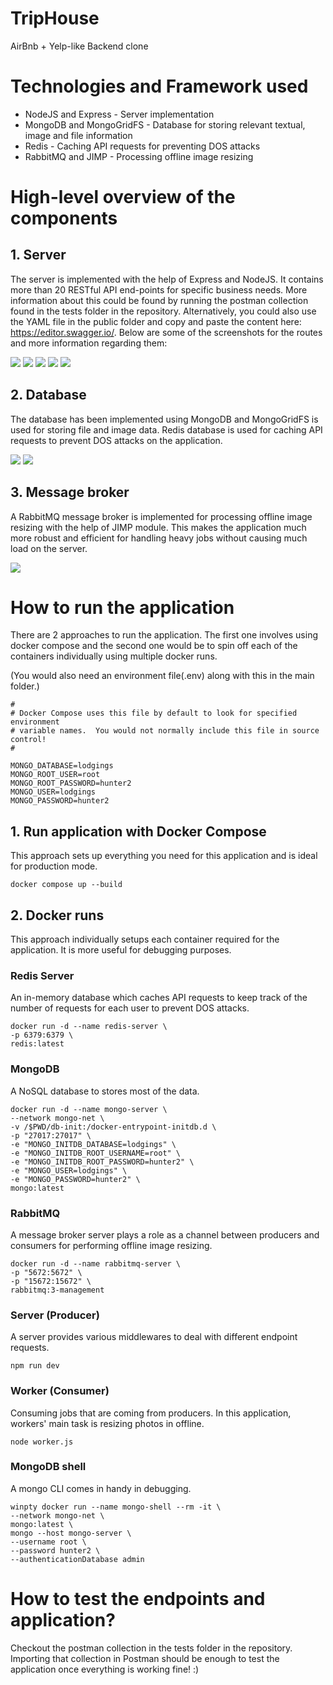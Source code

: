 # TripHouse

AirBnb + Yelp-like Backend clone

# Technologies and Framework used

- NodeJS and Express - Server implementation
- MongoDB and MongoGridFS - Database for storing relevant textual, image and file information
- Redis - Caching API requests for preventing DOS attacks
- RabbitMQ and JIMP - Processing offline image resizing

# High-level overview of the components

## 1. Server

The server is implemented with the help of Express and NodeJS. It contains more than 20 RESTful API end-points for specific business needs. More information about this could be found by running the postman collection found in the tests folder in the repository. Alternatively, you could also use the YAML file in the public folder and copy and paste the content here: https://editor.swagger.io/. Below are some of the screenshots for the routes and more information regarding them:

<img src = "![API_design_1](https://user-images.githubusercontent.com/56104768/132149438-a7024f1c-2577-451a-8686-da95111180fb.JPG)">
<img src = "![API_design_2](https://user-images.githubusercontent.com/56104768/132149547-003807de-98cd-450d-8290-5cdb8f5a36f1.JPG)">
<img src = "![API_design_3](https://user-images.githubusercontent.com/56104768/132149617-d5e70100-2fda-432c-b6ac-37220c262f02.JPG)">
<img src = "![individual_route_1](https://user-images.githubusercontent.com/56104768/132149672-e5c58b65-6cd2-4355-9849-3457b34d5fc3.JPG)">
<img src = "![individual_route_2](https://user-images.githubusercontent.com/56104768/132149686-3c2f8c63-3cf3-4b39-b708-7c54f835f80d.JPG)">

## 2. Database

The database has been implemented using MongoDB and MongoGridFS is used for storing file and image data. Redis database is used for caching API requests to prevent DOS attacks on the application.

<img src = "![rabbitmq_2](https://user-images.githubusercontent.com/56104768/132149740-4bfd36e7-df71-40e4-ae0d-2f179a0de7c7.JPG)">
<img src = "![API_rate_limiting](https://user-images.githubusercontent.com/56104768/132149754-7be4a96d-141e-476c-a21f-9b643e879075.JPG)">

## 3. Message broker

A RabbitMQ message broker is implemented for processing offline image resizing with the help of JIMP module. This makes the application much more robust and efficient for handling heavy jobs without causing much load on the server.

<img src = "![rabbitmq_1](https://user-images.githubusercontent.com/56104768/132149778-94219647-9b81-4432-b1aa-fb9790dc9a57.JPG)">

# How to run the application

There are 2 approaches to run the application. The first one involves using docker compose and the second one would be to spin off each of the containers individually using multiple docker runs.

(You would also need an environment file(.env) along with this in the main folder.)

```
#
# Docker Compose uses this file by default to look for specified environment
# variable names.  You would not normally include this file in source control!
#

MONGO_DATABASE=lodgings
MONGO_ROOT_USER=root
MONGO_ROOT_PASSWORD=hunter2
MONGO_USER=lodgings
MONGO_PASSWORD=hunter2

```

## 1. Run application with Docker Compose

This approach sets up everything you need for this application and is ideal for production mode.

```
docker compose up --build
```

## 2. Docker runs

This approach individually setups each container required for the application. It is more useful for debugging purposes.

### Redis Server

An in-memory database which caches API requests to keep track of the number of requests for each user to prevent DOS attacks.

```
docker run -d --name redis-server \
-p 6379:6379 \
redis:latest
```

### MongoDB

A NoSQL database to stores most of the data.

```
docker run -d --name mongo-server \
--network mongo-net \
-v /$PWD/db-init:/docker-entrypoint-initdb.d \
-p "27017:27017" \
-e "MONGO_INITDB_DATABASE=lodgings" \
-e "MONGO_INITDB_ROOT_USERNAME=root" \
-e "MONGO_INITDB_ROOT_PASSWORD=hunter2" \
-e "MONGO_USER=lodgings" \
-e "MONGO_PASSWORD=hunter2" \
mongo:latest
```

### RabbitMQ

A message broker server plays a role as a channel between producers and consumers for performing offline image resizing.

```
docker run -d --name rabbitmq-server \
-p "5672:5672" \
-p "15672:15672" \
rabbitmq:3-management
```

### Server (Producer)

A server provides various middlewares to deal with different endpoint requests.

```
npm run dev
```

### Worker (Consumer)

Consuming jobs that are coming from producers. In this application, workers' main task is resizing photos in offline.

```
node worker.js
```

### MongoDB shell

A mongo CLI comes in handy in debugging.

```
winpty docker run --name mongo-shell --rm -it \
--network mongo-net \
mongo:latest \
mongo --host mongo-server \
--username root \
--password hunter2 \
--authenticationDatabase admin
```

# How to test the endpoints and application?

Checkout the postman collection in the tests folder in the repository. Importing that collection in Postman should be enough to test the application once everything is working fine! :)
